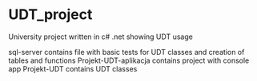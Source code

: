# UDT_project
University project written in c# .net showing UDT usage

sql-server contains file with basic tests for UDT classes and creation of tables and functions
Projekt-UDT-aplikacja contains project with console app
Projekt-UDT contains UDT classes